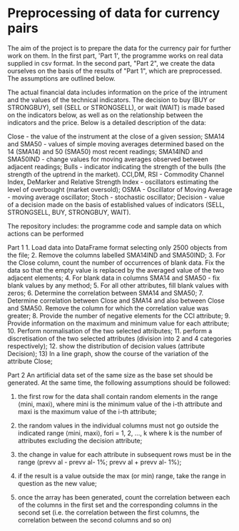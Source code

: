 # Preprocessing of data for currency pairs
The aim of the project is to prepare the data for the currency pair for further work on them.
In the first part, 'Part 1', the programme works on real data supplied in csv format. In the second part, "Part 2", we create the data ourselves on the basis of the results of "Part 1", which are preprocessed. The assumptions are outlined below.

The actual financial data includes information on the price of the intrument and the values of the technical indicators. The decision to buy (BUY or STRONGBUY), sell (SELL or STRONGSELL), or wait (WAIT) is made based on the indicators below, as well as on the relationship between the indicators and the price. Below is a detailed description of the data:

Close - the value of the instrument at the close of a given session;
SMA14 and SMA50 - values of simple moving averages determined based on the 14 (SMA14) and 50 (SMA50) most recent readings;
SMA14IND and SMA50IND - change values for moving averages observed between adjacent readings;
Bulls - indicator indicating the strength of the bulls (the strength of the uptrend in the market).
CCI,DM, RSI - Commodity Channel Index, DeMarker and Relative
Strength Index - oscillators estimating the level of overbought (market oversold);
OSMA - Oscillator of Moving Average - moving average oscillator;
Stoch - stochastic oscillator;
Decision - value of a decision made on the basis of established values of indicators (SELL, STRONGSELL, BUY, STRONGBUY, WAIT).

The repository includes: the programme code and sample data on which actions can be performed

Part 1
    1. Load data into DataFrame format selecting only 2500 objects from the file;
    2. Remove the columns labelled SMA14IND and SMA50IND;
    3. For the Close column, count the number of occurrences of blank data. Fix the data so that the empty value is replaced by the averaged value of the two adjacent          elements;
    4. For blank data in columns SMA14 and SMA50 - fix blank values by any method;
    5. For all other attributes, fill blank values with zeros;
    6. Determine the correlation between SMA14 and SMA50;
    7. Determine correlation between Close and SMA14 and also between Close and SMA50. Remove the column for which the correlation value was greater;
    8. Provide the number of negative elements for the CCI attribute;
    9. Provide information on the maximum and minimum value for each attribute;
    10. Perform normalisation of the two selected attributes;
    11. perform a discretisation of the two selected attributes (division into 2 and 4 categories respectively);
    12. show the distribution of decision values (attribute Decision);
    13) In a line graph, show the course of the variation of the attribute Close;
    
    
Part 2
An artificial data set of the same size as the base set should be generated. At the same time, the following assumptions should be followed:

1. the first row for the data shall contain random elements in the range ⟨mini, maxi⟩, where mini is the minimum value of the i-th attribute and maxi is the maximum value of the i-th attribute;

2. the random values in the individual columns must not go outside the indicated range ⟨mini, maxi⟩, fori = 1, 2, ..., k where k is the number of attributes excluding the decision attribute;

3. the change in value for each attribute in subsequent rows must be in the range ⟨prevv al - prevv al- 1%; prevv al + prevv al- 1%⟩;

4. if the result is a value outside the max (or min) range, take the range in question as the new value;

5. once the array has been generated, count the correlation between each of the columns in the first set and the corresponding columns in the second set (i.e. the correlation between the first columns, the correlation between the second columns and so on)
